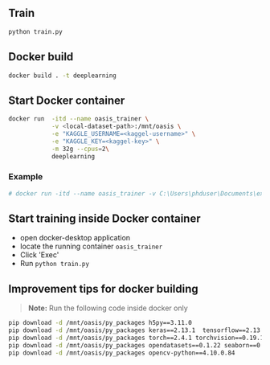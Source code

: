 ## Train

```bash
python train.py
```

## Docker build

```bash
docker build . -t deeplearning
```

## Start Docker container

```bash
docker run  -itd --name oasis_trainer \
            -v <local-dataset-path>:/mnt/oasis \
            -e "KAGGLE_USERNAME=<kaggel-username>" \
            -e "KAGGLE_KEY=<kaggel-key>" \
            -m 32g --cpus=2\
            deeplearning
```

### Example

```bash
# docker run -itd --name oasis_trainer -v C:\Users\phduser\Documents\experiment:/mnt/oasis -e "KAGGLE_USERNAME=gagan" -e "KAGGLE_KEY=123abc1256780956acedbacbed234523" deeplearning
```

## Start training inside Docker container

- open docker-desktop application
- locate the running container `oasis_trainer`
- Click 'Exec'
- Run `python train.py`

## Improvement tips for docker building

> **Note:** Run the following code inside docker only

```bash
pip download -d /mnt/oasis/py_packages h5py==3.11.0
pip download -d /mnt/oasis/py_packages keras==2.13.1  tensorflow==2.13.0 tensorflow-datasets==4.9.2 
pip download -d /mnt/oasis/py_packages torch==2.4.1 torchvision==0.19.1 
pip download -d /mnt/oasis/py_packages opendatasets==0.1.22 seaborn==0.13.2 pillow==10.2.0 scikit-learn==1.3.2 pandas==2.0.3 
pip download -d /mnt/oasis/py_packages opencv-python==4.10.0.84 
```